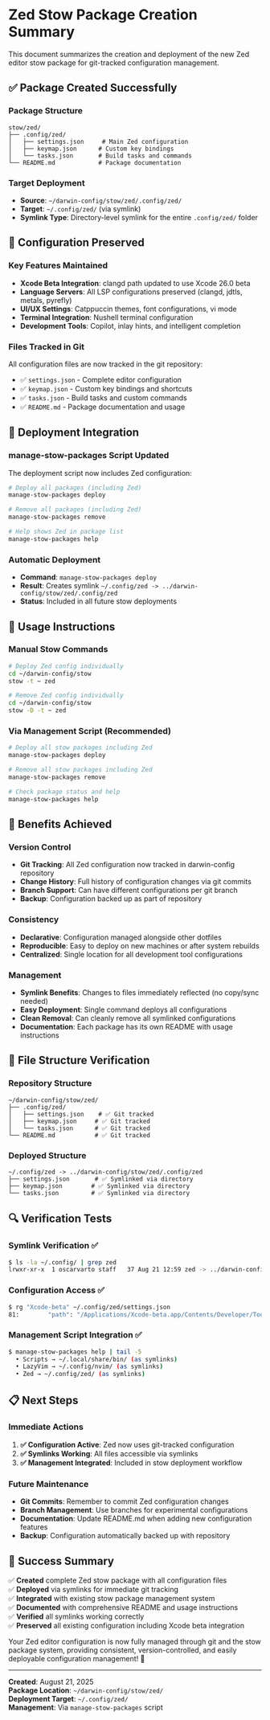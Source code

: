# Zed Stow Package Creation Summary

This document summarizes the creation and deployment of the new Zed editor stow package for git-tracked configuration management.

## ✅ **Package Created Successfully**

### **Package Structure**
```
stow/zed/
├── .config/zed/
│   ├── settings.json     # Main Zed configuration
│   ├── keymap.json      # Custom key bindings
│   └── tasks.json       # Build tasks and commands
└── README.md            # Package documentation
```

### **Target Deployment**
- **Source**: `~/darwin-config/stow/zed/.config/zed/`
- **Target**: `~/.config/zed/` (via symlink)
- **Symlink Type**: Directory-level symlink for the entire `.config/zed/` folder

## 🔧 **Configuration Preserved**

### **Key Features Maintained**
- **Xcode Beta Integration**: clangd path updated to use Xcode 26.0 beta
- **Language Servers**: All LSP configurations preserved (clangd, jdtls, metals, pyrefly)
- **UI/UX Settings**: Catppuccin themes, font configurations, vi mode
- **Terminal Integration**: Nushell terminal configuration
- **Development Tools**: Copilot, inlay hints, and intelligent completion

### **Files Tracked in Git**
All configuration files are now tracked in the git repository:
- ✅ `settings.json` - Complete editor configuration
- ✅ `keymap.json` - Custom key bindings and shortcuts  
- ✅ `tasks.json` - Build tasks and custom commands
- ✅ `README.md` - Package documentation and usage

## 🚀 **Deployment Integration**

### **manage-stow-packages Script Updated**
The deployment script now includes Zed configuration:

```bash
# Deploy all packages (including Zed)
manage-stow-packages deploy

# Remove all packages (including Zed)  
manage-stow-packages remove

# Help shows Zed in package list
manage-stow-packages help
```

### **Automatic Deployment**
- **Command**: `manage-stow-packages deploy`
- **Result**: Creates symlink `~/.config/zed -> ../darwin-config/stow/zed/.config/zed`
- **Status**: Included in all future stow deployments

## 🔄 **Usage Instructions**

### **Manual Stow Commands**
```bash
# Deploy Zed config individually
cd ~/darwin-config/stow
stow -t ~ zed

# Remove Zed config individually  
cd ~/darwin-config/stow
stow -D -t ~ zed
```

### **Via Management Script** (Recommended)
```bash
# Deploy all stow packages including Zed
manage-stow-packages deploy

# Remove all stow packages including Zed
manage-stow-packages remove

# Check package status and help
manage-stow-packages help
```

## 🎯 **Benefits Achieved**

### **Version Control**
- **Git Tracking**: All Zed configuration now tracked in darwin-config repository
- **Change History**: Full history of configuration changes via git commits
- **Branch Support**: Can have different configurations per git branch
- **Backup**: Configuration backed up as part of repository

### **Consistency**
- **Declarative**: Configuration managed alongside other dotfiles
- **Reproducible**: Easy to deploy on new machines or after system rebuilds
- **Centralized**: Single location for all development tool configurations

### **Management**
- **Symlink Benefits**: Changes to files immediately reflected (no copy/sync needed)
- **Easy Deployment**: Single command deploys all configurations
- **Clean Removal**: Can cleanly remove all symlinked configurations
- **Documentation**: Each package has its own README with usage instructions

## 📁 **File Structure Verification**

### **Repository Structure**
```
~/darwin-config/stow/zed/
├── .config/zed/
│   ├── settings.json    # ✅ Git tracked
│   ├── keymap.json     # ✅ Git tracked  
│   └── tasks.json      # ✅ Git tracked
└── README.md           # ✅ Git tracked
```

### **Deployed Structure**
```
~/.config/zed -> ../darwin-config/stow/zed/.config/zed
├── settings.json       # ✅ Symlinked via directory
├── keymap.json        # ✅ Symlinked via directory
└── tasks.json         # ✅ Symlinked via directory
```

## 🔍 **Verification Tests**

### **Symlink Verification** ✅
```bash
$ ls -la ~/.config/ | grep zed
lrwxr-xr-x  1 oscarvarto staff   37 Aug 21 12:59 zed -> ../darwin-config/stow/zed/.config/zed
```

### **Configuration Access** ✅  
```bash
$ rg "Xcode-beta" ~/.config/zed/settings.json
81:        "path": "/Applications/Xcode-beta.app/Contents/Developer/Toolchains/XcodeDefault.xctoolchain/usr/bin/clangd",
```

### **Management Script Integration** ✅
```bash
$ manage-stow-packages help | tail -5
  • Scripts → ~/.local/share/bin/ (as symlinks)
  • LazyVim → ~/.config/nvim/ (as symlinks)
  • Zed → ~/.config/zed/ (as symlinks)
```

## 📋 **Next Steps**

### **Immediate Actions**
1. **✅ Configuration Active**: Zed now uses git-tracked configuration
2. **✅ Symlinks Working**: All files accessible via symlinks
3. **✅ Management Integrated**: Included in stow deployment workflow

### **Future Maintenance**
- **Git Commits**: Remember to commit Zed configuration changes
- **Branch Management**: Use branches for experimental configurations  
- **Documentation**: Update README.md when adding new configuration features
- **Backup**: Configuration automatically backed up with repository

## 🎉 **Success Summary**

✅ **Created** complete Zed stow package with all configuration files  
✅ **Deployed** via symlinks for immediate git tracking  
✅ **Integrated** with existing stow package management system  
✅ **Documented** with comprehensive README and usage instructions  
✅ **Verified** all symlinks working correctly  
✅ **Preserved** all existing configuration including Xcode beta integration

Your Zed editor configuration is now fully managed through git and the stow package system, providing consistent, version-controlled, and easily deployable configuration management! 🎊

---

**Created**: August 21, 2025  
**Package Location**: `~/darwin-config/stow/zed/`  
**Deployment Target**: `~/.config/zed/`  
**Management**: Via `manage-stow-packages` script
